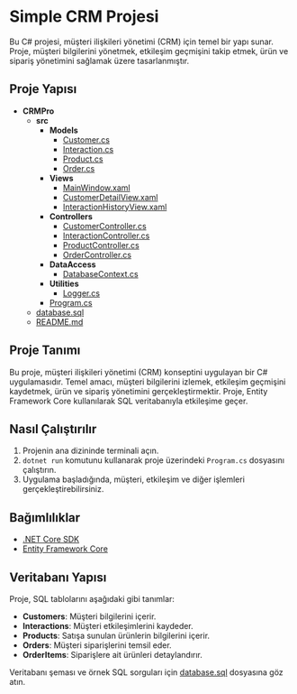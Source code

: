# Simple CRM Projesi

Bu C# projesi, müşteri ilişkileri yönetimi (CRM) için temel bir yapı sunar. Proje, müşteri bilgilerini yönetmek, etkileşim geçmişini takip etmek, ürün ve sipariş yönetimini sağlamak üzere tasarlanmıştır.

## Proje Yapısı

- **CRMPro**
  - **src**
    - **Models**
      - [Customer.cs](src/Models/Customer.cs)
      - [Interaction.cs](src/Models/Interaction.cs)
      - [Product.cs](src/Models/Product.cs)
      - [Order.cs](src/Models/Order.cs)
    - **Views**
      - [MainWindow.xaml](src/Views/MainWindow.xaml)
      - [CustomerDetailView.xaml](src/Views/CustomerDetailView.xaml)
      - [InteractionHistoryView.xaml](src/Views/InteractionHistoryView.xaml)
    - **Controllers**
      - [CustomerController.cs](src/Controllers/CustomerController.cs)
      - [InteractionController.cs](src/Controllers/InteractionController.cs)
      - [ProductController.cs](src/Controllers/ProductController.cs)
      - [OrderController.cs](src/Controllers/OrderController.cs)
    - **DataAccess**
      - [DatabaseContext.cs](src/DataAccess/DatabaseContext.cs)
    - **Utilities**
      - [Logger.cs](src/Utilities/Logger.cs)
    - [Program.cs](src/Program.cs)
  - [database.sql](database.sql)
  - [README.md](README.md)


## Proje Tanımı

Bu proje, müşteri ilişkileri yönetimi (CRM) konseptini uygulayan bir C# uygulamasıdır. Temel amacı, müşteri bilgilerini izlemek, etkileşim geçmişini kaydetmek, ürün ve sipariş yönetimini gerçekleştirmektir. Proje, Entity Framework Core kullanılarak SQL veritabanıyla etkileşime geçer.

## Nasıl Çalıştırılır

1. Projenin ana dizininde terminali açın.
2. `dotnet run` komutunu kullanarak proje üzerindeki `Program.cs` dosyasını çalıştırın.
3. Uygulama başladığında, müşteri, etkileşim ve diğer işlemleri gerçekleştirebilirsiniz.

## Bağımlılıklar

- [.NET Core SDK](https://dotnet.microsoft.com/download)
- [Entity Framework Core](https://docs.microsoft.com/en-us/ef/core/)

## Veritabanı Yapısı

Proje, SQL tablolarını aşağıdaki gibi tanımlar:

- **Customers**: Müşteri bilgilerini içerir.
- **Interactions**: Müşteri etkileşimlerini kaydeder.
- **Products**: Satışa sunulan ürünlerin bilgilerini içerir.
- **Orders**: Müşteri siparişlerini temsil eder.
- **OrderItems**: Siparişlere ait ürünleri detaylandırır.

Veritabanı şeması ve örnek SQL sorguları için [database.sql](database.sql) dosyasına göz atın.
